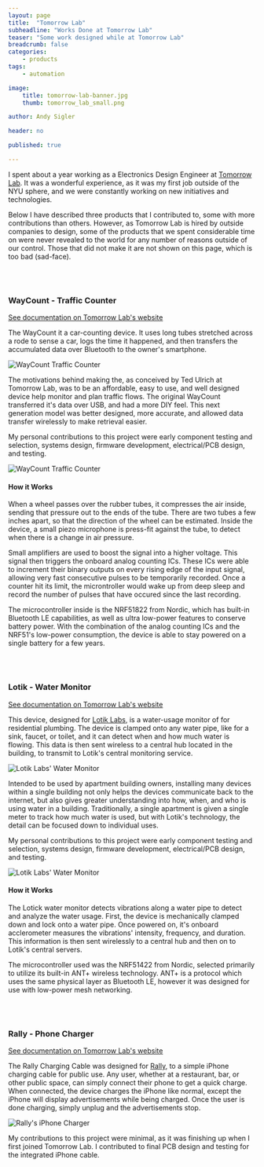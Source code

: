 ```yaml
---
layout: page
title:  "Tomorrow Lab"
subheadline: "Works Done at Tomorrow Lab"
teaser: "Some work designed while at Tomorrow Lab"
breadcrumb: false
categories:
    - products
tags:
    - automation

image:
    title: tomorrow-lab-banner.jpg
    thumb: tomorrow_lab_small.png

author: Andy Sigler

header: no

published: true

---
```


I spent about a year working as a Electronics Design Engineer at [Tomorrow Lab](https://www.tomorrow-lab.com). It was a wonderful experience, as it was my first job outside of the NYU sphere, and we were constantly working on new initiatives and technologies.

Below I have described three products that I contributed to, some with more contributions than others. However, as Tomorrow Lab is hired by outside companies to design, some of the products that we spent considerable time on were never revealed to the world for any number of reasons outside of our control. Those that did not make it are not shown on this page, which is too bad (sad-face).

<br/>
<br/>

### WayCount - Traffic Counter

[See documentation on Tomorrow Lab's website](https://www.tomorrow-lab.com/work/waycount)

The WayCount it a car-counting device. It uses long tubes stretched across a rode to sense a car, logs the time it happened, and then transfers the accumulated data over Bluetooth to the owner's smartphone.

![WayCount Traffic Counter]({{site.url}}/images/waycount-1.jpg)

The motivations behind making the, as conceived by Ted Ulrich at Tomorrow Lab, was to be an affordable, easy to use, and well designed device help monitor and plan traffic flows. The original WayCount transferred it's data over USB, and had a more DIY feel. This next generation model was better designed, more accurate, and allowed data transfer wirelessly to make retrieval easier.

My personal contributions to this project were early component testing and selection, systems design, firmware development, electrical/PCB design, and testing.

![WayCount Traffic Counter]({{site.url}}/images/waycount-2.jpg)

#### How it Works

When a wheel passes over the rubber tubes, it compresses the air inside, sending that pressure out to the ends of the tube. There are two tubes a few inches apart, so that the direction of the wheel can be estimated. Inside the device, a small piezo microphone is press-fit against the tube, to detect when there is a change in air pressure.

Small amplifiers are used to boost the signal into a higher voltage. This signal then triggers the onboard analog counting ICs. These ICs were able to increment their binary outputs on every rising edge of the input signal, allowing very fast consecutive pulses to be temporarily recorded. Once a counter hit its limit, the microntroller would wake up from deep sleep and record the number of pulses that have occured since the last recording.

The microcontroller inside is the NRF51822 from Nordic, which has built-in Bluetooth LE capabilities, as well as ultra low-power features to conserve battery power. With the combination of the analog counting ICs and the NRF51's low-power consumption, the device is able to stay powered on a single battery for a few years.

<br/>
<br/>

### Lotik - Water Monitor

[See documentation on Tomorrow Lab's website](https://www.tomorrow-lab.com/work/lotik)

This device, designed for [Lotik Labs](https://lotik.com), is a water-usage monitor of for residential plumbing. The device is clamped onto any water pipe, like for a sink, faucet, or toilet, and it can detect when and how much water is flowing. This data is then sent wireless to a central hub located in the building, to transmit to Lotik's central monitoring service.

![Lotik Labs' Water Monitor]({{site.url}}/images/lotik-1.jpg)

Intended to be used by apartment building owners, installing many devices within a single building not only helps the devices communicate back to the internet, but also gives greater understanding into how, when, and who is using water in a building. Traditionally, a single apartment is given a single meter to track how much water is used, but with Lotik's technology, the detail can be focused down to individual uses.

My personal contributions to this project were early component testing and selection, systems design, firmware development, electrical/PCB design, and testing.

![Lotik Labs' Water Monitor]({{site.url}}/images/lotik-2.jpg)

#### How it Works

The Lotick water monitor detects vibrations along a water pipe to detect and analyze the water usage. First, the device is mechanically clamped down and lock onto a water pipe. Once powered on, it's onboard acclerometer measures the vibrations' intensity, frequency, and duration. This information is then sent wirelessly to a central hub and then on to Lotik's central servers.

The microcontroller used was the NRF51422 from Nordic, selected primarily to utilize its built-in ANT+ wireless technology. ANT+ is a protocol which uses the same physical layer as Bluetooth LE, however it was designed for use with low-power mesh networking.

<br/>
<br/>

### Rally - Phone Charger

[See documentation on Tomorrow Lab's website](https://www.tomorrow-lab.com/work/rally)

The Rally Charging Cable was designed for [Rally](https://rallycharge.com/), to a simple iPhone charging cable for public use. Any user, whether at a restaurant, bar, or other public space, can simply connect their phone to get a quick charge. When connected, the device charges the iPhone like normal, except the iPhone will display advertisements while being charged. Once the user is done charging, simply unplug and the advertisements stop.

![Rally's iPhone Charger]({{site.url}}/images/rally-1.jpg)

My contributions to this project were minimal, as it was finishing up when I first joined Tomorrow Lab. I contributed to final PCB design and testing for the integrated iPhone cable.
